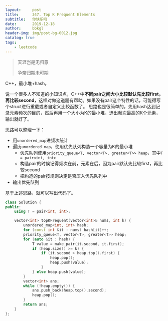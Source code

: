 ```yaml
---
layout:     post
title:      347. Top K Frequent Elements
subtitle:   你快乐吗
date:       2019-12-18
author:     bbkgl
header-img: img/post-bg-0012.jpg
catalog: true
tags:
    - leetcode
---
```


>天涯岂是无归意
>
>争奈归期未可期

C++，最小堆+hash。

说一个很多人不知道的小知识点，C++中**不同pair之间大小比较默认先比较first，再比较second**，这样对做这道题有帮助。如果没有pair这个特性的话，可能得写个struct进行重载或者自定义比较函数了。
思路也是很简单的，先用hash达到记录元素频次的目的，然后再用一个大小为K的最小堆，选出频次最高的K个元素，输出就好了。

思路可以整理一下：

- 用`unordered_map`进频次统计
- 遍历`unordered_map`，使用优先队列构造一个容量为K的最小堆
  - 优先队列使用`priority_queue<T, vector<T>, greater<T>> heap`，其中`T = pair<int, int>`
  - 构造pair的时候记得频次在前，元素在后，因为pair默认先比较first，再比较second
  - 把构造的pair按规则决定是否压入优先队列中
- 输出优先队列

基于上述思路，就可以写出代码了。

```cpp
class Solution {
public:
    using T = pair<int, int>;

    vector<int> topKFrequent(vector<int>& nums, int k) {
        unordered_map<int, int> hash;
        for (const int &it : nums) hash[it]++;
        priority_queue<T, vector<T>, greater<T>> heap;
        for (auto &it : hash) {
            T value = make_pair(it.second, it.first);
            if (heap.size() >= k) {
                if (it.second > heap.top().first) {
                    heap.pop();
                    heap.push(value);
                }
            } else heap.push(value);
        }
        vector<int> ans;
        while (!heap.empty()) {
            ans.push_back(heap.top().second);
            heap.pop();
        }
        return ans;
    }
};
```



